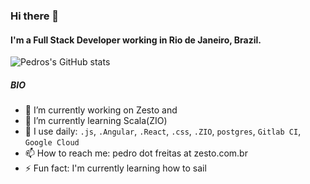 ### Hi there 👋

#### I'm a Full Stack Developer working in Rio de Janeiro, Brazil.

![Pedros's GitHub stats](https://github-readme-stats.vercel.app/api?username=pedropaulofreitas&show_icons=true)

##### BIO
- 🔭 I’m currently working on Zesto and  
- 🌱 I’m currently learning Scala(ZIO)
- 🤔 I use daily: `.js`, `.Angular`, `.React`, `.css`, `.ZIO`, `postgres`, `Gitlab CI`, `Google Cloud`
- 📫 How to reach me: pedro dot freitas at zesto.com.br
- ⚡ Fun fact: I'm currently learning how to sail

<!--
**pedropaulofreitas/pedropaulofreitas** is a ✨ _special_ ✨ repository because its `README.md` (this file) appears on your GitHub profile.

Here are some ideas to get you started:

- 🔭 I’m currently working on ...
- 🌱 I’m currently learning ...
- 👯 I’m looking to collaborate on ...
- 🤔 I’m looking for help with ...
- 💬 Ask me about ...
- 📫 How to reach me: ...
- 😄 Pronouns: ...
- ⚡ Fun fact: ...
-->

